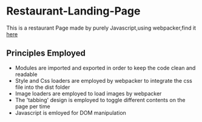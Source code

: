 # Restaurant-Landing-Page
This is a restaurant Page made by purely Javascript,using webpacker,find it [here](https://raw.githack.com/Tripple-A/Restaurant-Landing-Page/restaurant-page-logic/dist/index.html)

## Principles Employed
* Modules are imported and exported in order to keep the code clean and readable
* Style and Css loaders are employed by webpacker to integrate the css file into the dist folder
* Image loaders are employed to load images by webpacker
* The 'tabbing' design is employed to toggle different contents on the page per time
* Javascript is emloyed for DOM manipulation
